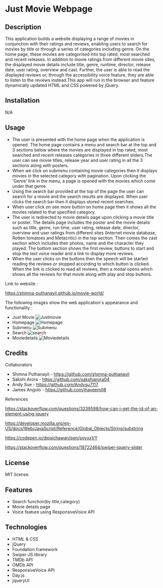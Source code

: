 # Just Movie Webpage

## Description

This application builds a website displaying a range of movies in conjunction with their ratings and reviews, enabling users to search for movies by title or through a series of categories including genre. On the home page, these movies are categorised into top rated, most searched and recent releases. In addition to movie ratings from different movie sites, the displayed movie details include title, genre, runtime, director, release date, user rating, overview and cast. Further, the user is able to read the displayed reviews or, through the accessibility voice feature, they are able to listen to the reviews instead.This app will run in the browser and feature dynamically updated HTML and CSS powered by jQuery.

## Installation

N/A

## Usage

- The user is presented with the home page when the application is opened. The home page contains a menu and search bar at the top and 3 sections below where the movies are displayed in top rated, most searched and recent releases categories in three different sliders.The user can see movie titles, release year and user rating in all the 3 sections along with posters.
- When we click on submenu containing movie categories then it displays movies in the selected category with pagination. Upon clicking the 'Genre' link in the menu, a page is opened with the movies which come under that genre.
- Using the search bar provided at the top of the page the user can search for a movie and the search results are displayed. When user clicks the search bar then it displays stored recent searches.
- When user click on see more button on home page then it shows all the movies related to that specified category.
- The user is redirected to movie details page upon clicking a movie title or poster. The details page includes the poster and the movie details such as title, genre, run time, user rating, release date, director, overview and user ratings from different sites (Internet movie database, Rotten tomatoes and Metacritic) in the top section. Then comes the cast section which includes their photos, name and the character they played. The bottom section shows the first review, buttons to start and stop the text voice reader and a link to display more reviews.
- When the user clicks on the buttons then the speech will be started reading the reviews or stopped according to which button is clicked. When the link is clicked to read all reviews, then a modal opens which shows all the reviews for that movie along with play and stop buttons.

Link to website :

https://shimna-puthanayil.github.io/movie-world/

The following images show the web application's appearance and functionality :

- Just Movie
  ![Justmovie](assets/images/justmovie.gif)
- Homepage
  ![Homepage](assets/images/homepage.gif)
- Submenu
  ![Submenu](assets/images/submenu.gif)
- Search
  ![search](assets/images/search.gif)
- Moviedetails
  ![Moviedetails](assets/images/moviedetails.gif)

## Credits

Collaborators

- Shimna Puthanayil - https://github.com/shimna-puthanayil
- Sakshi Arora - https://github.com/sakshiarora04
- Andy Sue - https://github.com/Andysu7117
- James Angulo - https://github.com/jhayeem08

References

https://stackoverflow.com/questions/3239598/how-can-i-get-the-id-of-an-element-using-jquery

https://developer.mozilla.org/en-US/docs/Web/JavaScript/Reference/Global_Objects/String/substring

https://codepen.io/dipsichawan/pen/poyxxVY

https://stackoverflow.com/questions/18722464/swiper-jquery-slider

## License

MIT license.

## Features

- Search function(by title,category)
- Movie details page
- Voice feature using ResponsiveVoice API

## Technologies

- HTML & CSS
- jQuery
- Foundation framework
- Swiper-JS library
- TMDb API
- OMDb API
- ResponsiveVoice API
- Day.js
- jqueryUI
